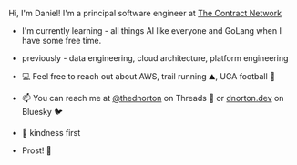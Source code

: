 
<!--
**dnorton/dnorton** is a ✨ _special_ ✨ repository because its `README.md` (this file) appears on your GitHub profile.

Here are some ideas to get you started:

- 🔭 I’m currently working on ...
- 🌱 I’m currently learning ...
- 👯 I’m looking to collaborate on ...
- 🤔 I’m looking for help with ...
- 💬 Ask me about ...
- 📫 How to reach me: ...
- 😄 Pronouns: ...
- ⚡ Fun fact: ...
-->

Hi, I'm Daniel! I'm a principal software engineer at [The Contract Network](https://www.thecontractnetwork.com/)

- I'm currently learning - all things AI like everyone and GoLang when I have some free time.
- previously - data engineering, cloud architecture, platform engineering

- 💻 Feel free to reach out about AWS, trail running ⛰️, UGA football 🏈
- 📫 You can reach me at [@thednorton](https://www.threads.net/@thednorton) on Threads 🧵 or [dnorton.dev](https://bsky.app/profile/dnorton.dev) on Bluesky 🐦
- 💖 kindness first
- Prost! 🍻

<!--_proof: proven770a8d_-->
